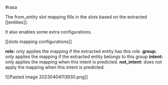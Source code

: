 #rasa 


The from_entity slot mapping fills in the slots based on
the extracted [[entities]].


It also enables some extra configurations.

[[slots mapping configurations]]

**role:** only applies the mapping if the extracted entity has this role.
**group:** only applies the mapping if the extracted entity belongs to this group
**intent:** only applies the mapping when this intent is predicted.
**not_intent:** does not apply the mapping when this intent is predicted.

![[Pasted image 20230404113930.png]]

